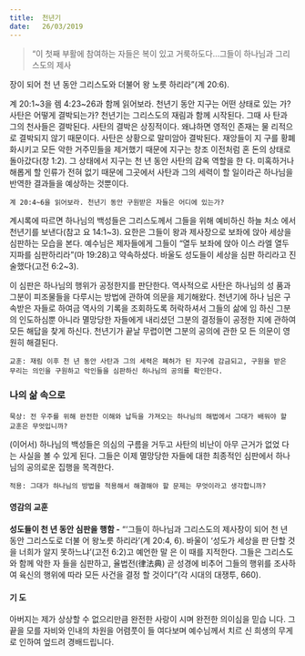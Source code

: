 ```yaml
---
title:  천년기
date:   26/03/2019
---
```


> <p></p>
> “이 첫째 부활에 참여하는 자들은 복이 있고 거룩하도다…그들이 하나님과 그리스도의 제사
장이 되어 천 년 동안 그리스도와 더불어 왕 노릇 하리라”(계 20:6).

계 20:1~3을 렘 4:23~26과 함께 읽어보라. 천년기 동안 지구는 어떤 상태로 있는
가? 사탄은 어떻게 결박되는가? 천년기는 그리스도의 재림과 함께 시작된다. 그때 사
탄과 그의 천사들은 결박된다. 사탄의 결박은 상징적이다. 왜냐하면 영적인 존재는 물
리적으로 결박되지 않기 때문이다. 사탄은 상황으로 말미암아 결박된다. 재앙들이 지
구를 황폐화시키고 모든 악한 거주민들을 제거했기 때문에 지구는 창조 이전처럼 혼
돈의 상태로 돌아갔다(창 1:2). 그 상태에서 지구는 천 년 동안 사탄의 감옥 역할을 한
다. 미혹하거나 해롭게 할 인류가 전혀 없기 때문에 그곳에서 사탄과 그의 세력이 할
일이라곤 하나님을 반역한 결과들을 예상하는 것뿐이다.

`계 20:4~6을 읽어보라. 천년기 동안 구원받은 자들은 어디에 있는가?`

계시록에 따르면 하나님의 백성들은 그리스도께서 그들을 위해 예비하신 하늘 처소
에서 천년기를 보낸다(참고 요 14:1~3). 요한은 그들이 왕과 제사장으로 보좌에 앉아
세상을 심판하는 모습을 본다. 예수님은 제자들에게 그들이 “열두 보좌에 앉아 이스
라엘 열두 지파를 심판하리라”(마 19:28)고 약속하셨다. 바울도 성도들이 세상을 심판
하리라고 진술했다(고전 6:2~3).

이 심판은 하나님의 행위가 공정한지를 판단한다. 역사적으로 사탄은 하나님의 성
품과 그분이 피조물들을 다루시는 방법에 관하여 의문을 제기해왔다. 천년기에 하나
님은 구속받은 자들로 하여금 역사의 기록을 조회하도록 허락하셔서 그들의 삶에 임
하신 그분의 인도하심뿐 아니라 멸망당한 자들에게 내리셨던 그분의 결정들이 공정한
지에 관하여 모든 해답을 찾게 하신다. 천년기가 끝날 무렵이면 그분의 공의에 관한 모
든 의문이 영원히 해결된다.

`교훈: 재림 이후 천 년 동안 사탄과 그의 세력은 폐허가 된 지구에 감금되고, 구원을
받은 무리는 의인을 구원하고 악인들을 심판하신 하나님의 공의를 확인한다.`

### 나의 삶 속으로

`묵상: 전 우주를 위해 완전한 이해와 납득을 가져오는 하나님의 해법에서 그대가 배워야
할 교훈은 무엇입니까?`

(이어서) 하나님의 백성들은 의심의 구름을 거두고 사탄의 비난이 아무 근거가 없었
다는 사실을 볼 수 있게 된다. 그들은 이제 멸망당한 자들에 대한 최종적인 심판에서
하나님의 공의로운 집행을 목격한다.

`적용: 그대가 하나님의 방법을 적용해서 해결해야 할 문제는 무엇이라고 생각합니까?`

#### 영감의 교훈

**성도들이 천 년 동안 심판을 행함 -** “‘그들이 하나님과
그리스도의 제사장이 되어 천 년 동안 그리스도로 더불
어 왕노릇 하리라’(계 20:4, 6). 바울이 ‘성도가 세상을 판
단할 것을 너희가 알지 못하느냐’(고전 6:2)고 예언한 말
은 이 때를 지적한다. 그들은 그리스도와 함께 악한 자
들을 심판하고, 율법전(律法典) 곧 성경에 비추어 그들의
행위를 조사하여 육신의 행위에 따라 모든 사건을 결정
할 것이다”(각 시대의 대쟁투, 660).

#### 기 도

아버지는 제가 상상할 수
없으리만큼 완전한 사랑이
시며 완전한 의이심을 믿습
니다. 그 끝을 모를 자비와
인내의 차원을 어렴풋이 들
여다보며 예수님께서 치르
신 희생의 무게로 인하여
엎드려 경배드립니다.